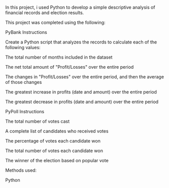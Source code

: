 In this project, i used Python to develop a simple descriptive analysis of financial records and election results.

This project was completed using the following:

PyBank Instructions

Create a Python script that analyzes the records to calculate each of the following values:

The total number of months included in the dataset

The net total amount of "Profit/Losses" over the entire period

The changes in "Profit/Losses" over the entire period, and then the average of those changes

The greatest increase in profits (date and amount) over the entire period

The greatest decrease in profits (date and amount) over the entire period

PyPoll Instructions

The total number of votes cast

A complete list of candidates who received votes

The percentage of votes each candidate won

The total number of votes each candidate won

The winner of the election based on popular vote

Methods used:

Python
